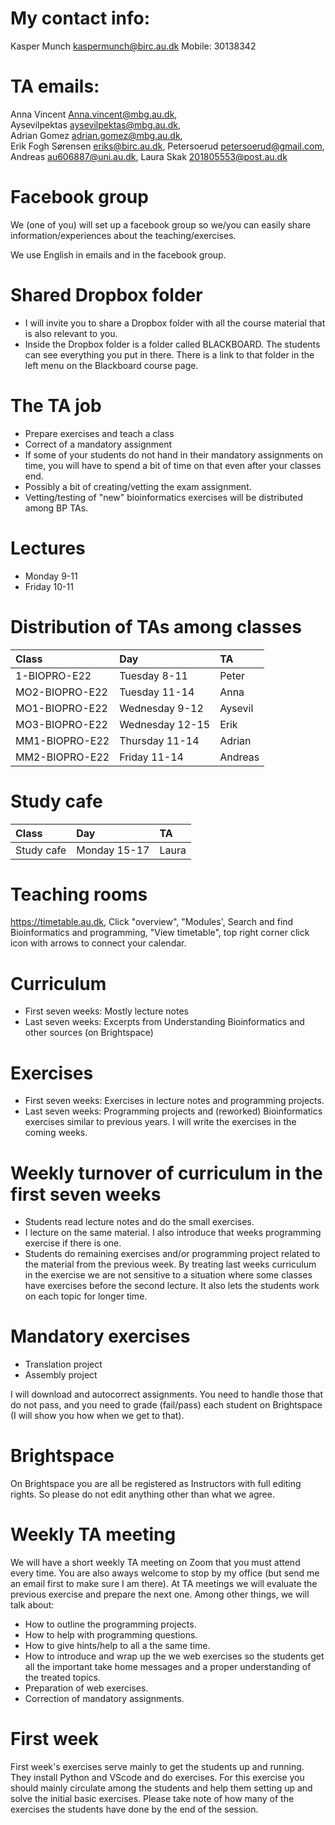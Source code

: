 # My contact info:
Kasper Munch
kaspermunch@birc.au.dk
Mobile: 30138342

# TA emails:
Anna Vincent <Anna.vincent@mbg.au.dk>,
Aysevilpektas <aysevilpektas@mbg.au.dk>,
Adrian Gomez <adrian.gomez@mbg.au.dk>,
Erik Fogh Sørensen <eriks@birc.au.dk>,
Petersoerud <petersoerud@gmail.com>,
Andreas <au606887@uni.au.dk>,
Laura Skak <201805553@post.au.dk>

# Facebook group 
We (one of you) will set up a facebook group so we/you can easily share information/experiences about the teaching/exercises.

We use English in emails and in the facebook group.

# Shared Dropbox folder
- I will invite you to share a Dropbox folder with all the course material that is also relevant to you.
- Inside the Dropbox folder is a folder called BLACKBOARD. The students can see everything you put in there. There is a link to that folder in the left menu on the Blackboard course page.

# The TA job
- Prepare exercises and teach a class
- Correct of a mandatory assignment
- If some of your students do not hand in their mandatory assignments on time, you will have to spend a bit of time on that even after your classes end.
- Possibly a bit of creating/vetting the exam assignment.
- Vetting/testing of "new" bioinformatics exercises will be distributed among BP TAs.

# Lectures
- Monday 9-11
- Friday 10-11

# Distribution of TAs among classes

| Class | Day | TA |
|:--|:--|:--|
| 1-BIOPRO-E22 | Tuesday 8-11 | Peter |
| MO2-BIOPRO-E22 | Tuesday 11-14 | Anna |
| MO1-BIOPRO-E22 | Wednesday 9-12 | Aysevil |
| MO3-BIOPRO-E22 | Wednesday 12-15 | Erik |
| MM1-BIOPRO-E22 | Thursday 11-14 | Adrian |
| MM2-BIOPRO-E22 | Friday 11-14 | Andreas |

# Study cafe

| Class | Day | TA |
|:--|:--|:--|
| Study cafe | Monday 15-17 | Laura |


# Teaching rooms
https://timetable.au.dk, Click "overview", "Modules', Search and find Bioinformatics and programming, "View timetable", top right corner click icon with arrows to connect your calendar.

# Curriculum
- First seven weeks: Mostly lecture notes
- Last seven weeks: Excerpts from Understanding Bioinformatics and other sources (on Brightspace)

# Exercises
- First seven weeks: Exercises in lecture notes and programming projects.
- Last seven weeks: Programming projects and (reworked) Bioinformatics exercises similar to previous years. I will write the exercises in the coming weeks.

# Weekly turnover of curriculum in the first seven weeks
- Students read lecture notes and do the small exercises.
- I lecture on the same material. I also introduce that weeks programming exercise if there is one.
- Students do remaining exercises and/or programming project related to the material from the previous week. By treating last weeks curriculum in the exercise we are not sensitive to a situation where some classes have exercises before the second lecture. It also lets the students work on each topic for longer time.

# Mandatory exercises
- Translation project
- Assembly project

I will download and autocorrect assignments. You need to handle those that do not pass, and you need to grade (fail/pass) each student on Brightspace (I will show you how when we get to that). 

# Brightspace
On Brightspace you are all be registered as Instructors with full editing rights. So please do not edit anything other than what we agree.

# Weekly TA meeting
We will have a short weekly TA meeting on Zoom that you must attend every time. You are also aways welcome to stop by my office (but send me an email first to make sure I am there). At TA meetings we will evaluate the previous exercise and prepare the next one. Among other things, we will talk about:

- How to outline the programming projects.
- How to help with programming questions.
- How to give hints/help to all a the same time.
- How to introduce and wrap up the we web exercises so the students get all the important take home messages and a proper understanding of the treated topics.
- Preparation of web exercises.
- Correction of mandatory assignments.

# First week

First week's exercises serve mainly to get the students up and running. They install Python and VScode and do exercises. For this exercise you should mainly circulate among the students and help them setting up and solve the initial basic exercises. Please take note of how many of the exercises the students have done by the end of the session.


